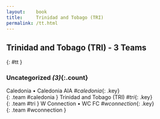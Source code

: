 ```yaml
---
layout:    book
title:     Trinidad and Tobago (TRI)
permalink: /tt.html
---
```


## Trinidad and Tobago (TRI) - 3 Teams
{: #tt }









### Uncategorized _(3)_{:.count}

Caledonia • Caledonia AIA   _#caledonia_{: .key} <br>
{: .team #caledonia }
Trinidad and Tobago  (TRI)  _#tri_{: .key} <br>
{: .team #tri }
W Connection • WC FC   _#wconnection_{: .key} <br>
{: .team #wconnection }


 
